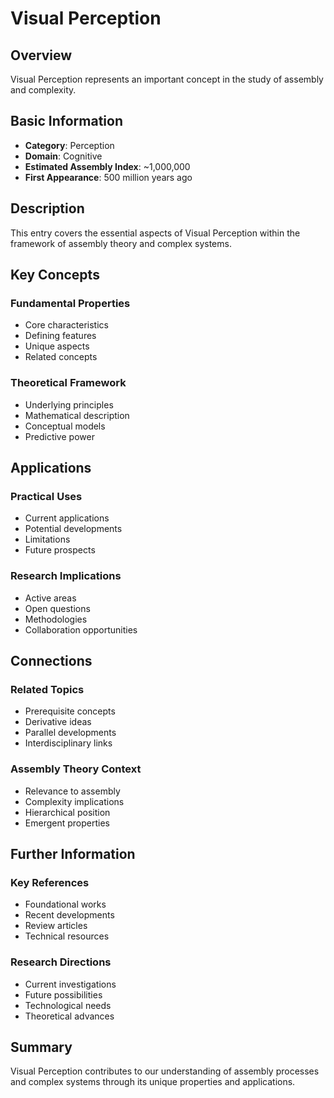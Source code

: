 # Visual Perception

## Overview

Visual Perception represents an important concept in the study of assembly and complexity.

## Basic Information

- **Category**: Perception
- **Domain**: Cognitive
- **Estimated Assembly Index**: ~1,000,000
- **First Appearance**: 500 million years ago

## Description

This entry covers the essential aspects of Visual Perception within the framework of assembly theory and complex systems.

## Key Concepts

### Fundamental Properties
- Core characteristics
- Defining features
- Unique aspects
- Related concepts

### Theoretical Framework
- Underlying principles
- Mathematical description
- Conceptual models
- Predictive power

## Applications

### Practical Uses
- Current applications
- Potential developments
- Limitations
- Future prospects

### Research Implications
- Active areas
- Open questions
- Methodologies
- Collaboration opportunities

## Connections

### Related Topics
- Prerequisite concepts
- Derivative ideas
- Parallel developments
- Interdisciplinary links

### Assembly Theory Context
- Relevance to assembly
- Complexity implications
- Hierarchical position
- Emergent properties

## Further Information

### Key References
- Foundational works
- Recent developments
- Review articles
- Technical resources

### Research Directions
- Current investigations
- Future possibilities
- Technological needs
- Theoretical advances

## Summary

Visual Perception contributes to our understanding of assembly processes and complex systems through its unique properties and applications.
